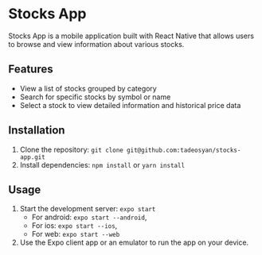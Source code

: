# Stocks App

Stocks App is a mobile application built with React Native that allows users to browse and view information about various stocks.

## Features

- View a list of stocks grouped by category
- Search for specific stocks by symbol or name
- Select a stock to view detailed information and historical price data

## Installation

1. Clone the repository: `git clone git@github.com:tadeosyan/stocks-app.git`
2. Install dependencies: `npm install` or `yarn install`

## Usage

1. Start the development server: `expo start`
   - For android: `expo start --android`,
   - For ios: `expo start --ios`,
   - For web: `expo start --web`
2. Use the Expo client app or an emulator to run the app on your device.
